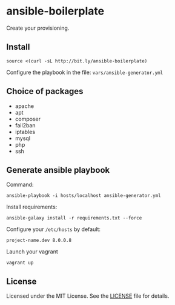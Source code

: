 # ansible-boilerplate

Create your provisioning.

## Install

    source <(curl -sL http://bit.ly/ansible-boilerplate)

Configure the playbook in the file: `vars/ansible-generator.yml`

## Choice of packages

- apache
- apt
- composer
- fail2ban
- iptables
- mysql
- php
- ssh

## Generate ansible playbook

Command:

    ansible-playbook -i hosts/localhost ansible-generator.yml

Install requirements:

    ansible-galaxy install -r requirements.txt --force

Configure your `/etc/hosts` by default:

    project-name.dev 8.0.0.8

Launch your vagrant

    vagrant up

## License

Licensed under the MIT License. See the [LICENSE](LICENSE) file for details.
